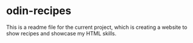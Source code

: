 # odin-recipes

This is a readme file for the current project, which is creating a website to show recipes and showcase my HTML skills.
